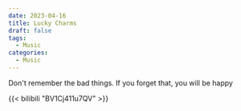 ```yaml
---
date: 2023-04-16
title: Lucky Charms
draft: false
tags:
  - Music
categories:
  - Music
---
```


Don't remember the bad things. If you forget that, you will be happy

{{< bilibili "BV1Cj411u7QV" >}}
